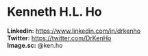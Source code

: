 <h1>Kenneth H.L. Ho</h1>

<b>Linkedin:</b> https://www.linkedin.com/in/drkenho
<br>
<b>Twitter:</b> https://twitter.com/DrKenHo
<br>
<b>Image.sc:</b> @ken.ho
